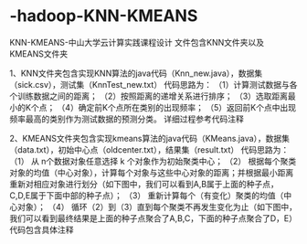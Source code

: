 # -hadoop-KNN-KMEANS
KNN-KMEANS-中山大学云计算实践课程设计
文件包含KNN文件夹以及KMEANS文件夹

1、KNN文件夹包含实现KNN算法的java代码（Knn_new.java），数据集（sick.csv），测试集（KnnTest_new.txt）
   代码思路为：
   （1）计算测试数据与各个训练数据之间的距离；
   （2）按照距离的递增关系进行排序；
   （3）选取距离最小的K个点；
   （4）确定前K个点所在类别的出现频率；
   （5）返回前K个点中出现频率最高的类别作为测试数据的预测分类。
   详细过程参考代码注释

2、KMEANS文件夹包含实现kmeans算法的java代码（KMeans.java），数据集（data.txt），初始中心点（oldcenter.txt），结果集（result.txt）
   代码思路为：
   （1） 从 n个数据对象任意选择 k 个对象作为初始聚类中心；
   （2） 根据每个聚类对象的均值（中心对象），计算每个对象与这些中心对象的距离；并根据最小距离重新对相应对象进行划分（如下图中，我们可以看到A,B属于上面的种子点，C,D,E属于下面中部的种子点）；
   （3） 重新计算每个（有变化）聚类的均值（中心对象）；
   （4） 循环（2）到（3）直到每个聚类不再发生变化为止（如下图中，我们可以看到最终结果是上面的种子点聚合了A,B,C，下面的种子点聚合了D，E）
    代码包含具体注释
